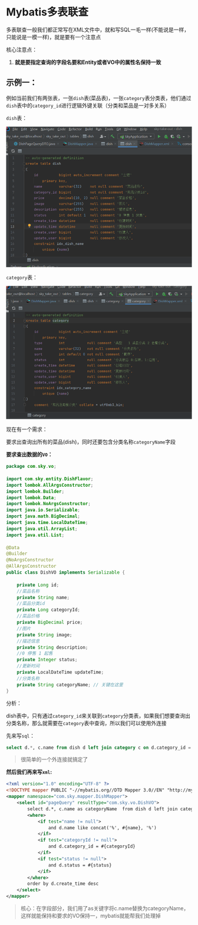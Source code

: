 # Mybatis多表联查

多表联查一般我们都正常写在XML文件中，就和写SQL一毛一样(不能说是一样，只能说是一模一样)，就是要有一个注意点

核心注意点：

1. **就是要指定查询的字段名要和Entity或者VO中的属性名保持一致**





## 示例一：

例如当前我们有两张表，一张`dish`表(菜品表)，一张`category`表分类表，他们通过`dish`表中的`category_id`进行逻辑外键关联（分类和菜品是一对多关系）



`dish`表：

![05-多表查询01](./assets/05-多表查询01.png)

`category`表：

![05-多表查询02](./assets/05-多表查询02.png)





现在有一个需求：

要求出查询出所有的菜品(dish)，同时还要包含分类名称`categoryName`字段

**要求查出数据的`VO`：**

```java
package com.sky.vo;

import com.sky.entity.DishFlavor;
import lombok.AllArgsConstructor;
import lombok.Builder;
import lombok.Data;
import lombok.NoArgsConstructor;
import java.io.Serializable;
import java.math.BigDecimal;
import java.time.LocalDateTime;
import java.util.ArrayList;
import java.util.List;

@Data
@Builder
@NoArgsConstructor
@AllArgsConstructor
public class DishVO implements Serializable {

    private Long id;
    //菜品名称
    private String name;
    //菜品分类id
    private Long categoryId;
    //菜品价格
    private BigDecimal price;
    //图片
    private String image;
    //描述信息
    private String description;
    //0 停售 1 起售
    private Integer status;
    //更新时间
    private LocalDateTime updateTime;
    //分类名称
    private String categoryName; // 关键在这里
}

```



分析：

dish表中，只有通过`category_id`来关联到`category`分类表，如果我们想要查询出分类名称，那么就需要在`category`表中查询，所以我们可以使用外连接



先来写`sql`：

```sql
select d.*, c.name from dish d left join category c on d.category_id = c.id;
```

>很简单的一个外连接就搞定了



**然后我们再来写`xml`:**

```xml
<?xml version="1.0" encoding="UTF-8" ?>
<!DOCTYPE mapper PUBLIC "-//mybatis.org//DTD Mapper 3.0//EN" "http://mybatis.org/dtd/mybatis-3-mapper.dtd" >
<mapper namespace="com.sky.mapper.DishMapper">
    <select id="pageQuery" resultType="com.sky.vo.DishVO">
        select d.*, c.name as categoryName  from dish d left join category c on d.category_id = c.id
        <where>
            <if test="name != null">
                and d.name like concat('%', #{name}, '%')
            </if>
            <if test="categoryId != null">
                and d.category_id = #{categoryId}
            </if>
            <if test="status != null">
                and d.status = #{status}
            </if>
        </where>
        order by d.create_time desc
    </select>
</mapper>
```

>核心：在字段部分，我们用了as关键字将c.name替换为categoryName，这样就能保持和要求的VO保持一，mybatis就能帮我们处理掉

